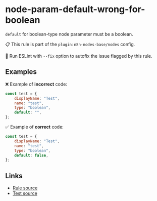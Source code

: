 [//]: # "File generated from a template. Do not edit this file directly."

# node-param-default-wrong-for-boolean

`default` for boolean-type node parameter must be a boolean.

📋 This rule is part of the `plugin:n8n-nodes-base/nodes` config.

🔧 Run ESLint with `--fix` option to autofix the issue flagged by this rule.

## Examples

❌ Example of **incorrect** code:

```js
const test = {
	displayName: "Test",
	name: "test",
	type: "boolean",
	default: "",
};
```

✅ Example of **correct** code:

```js
const test = {
	displayName: "Test",
	name: "test",
	type: "boolean",
	default: false,
};
```

## Links

- [Rule source](../../lib/rules/node-param-default-wrong-for-boolean.ts)
- [Test source](../../tests/node-param-default-wrong-for-boolean.test.ts)
